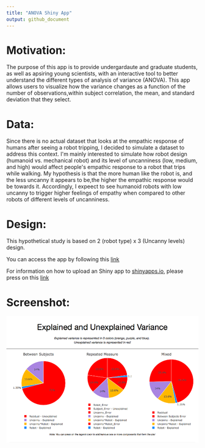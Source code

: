 ```yaml
---
title: "ANOVA Shiny App"
output: github_document
---
```


# Motivation:

The purpose of this app is to provide undergardaute and graduate students, as well as apsiring young scientists, with an interactive tool to better understand the different types of analysis of variance (ANOVA). This app allows users to visualize how the variance changes as a function of the number of observations,within subject correlation, the mean, and standard deviation that they select.

# Data:
Since there is no actual dataset that looks at the empathic response of humans after seeing a robot tripping, I decided to simulate a dataset to address this context. I'm mainly interested to simulate how robot design (humanoid vs. mechanical robot) and its level of uncanniness (low, medium, and high) would affect people's empathic response to a robot that trips while walking. My hypothesis is that the more human like the robot is, and the less uncanny it appears to be,the higher the empathic response would be towards it. Accordingly, I expeect to see humanoid robots with low uncanny to trigger higher feelings of empathy when compared to other robots of different levels of uncanniness.

# Design:
This hypothetical study is based on 2 (robot type) x 3 (Uncanny levels) design.

You can access the app by following this [link]()

For information on how to upload an Shiny app to [shinyapps.io](https://shiny.rstudio.com/articles/shinyapps.html), please press on this [link](https://shiny.rstudio.com/articles/shinyapps.html)

# Screenshot:
![alt text](./variance_screenshot.png "explained and unexplained variance")


